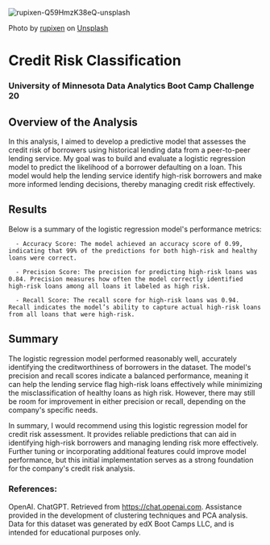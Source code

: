 
![rupixen-Q59HmzK38eQ-unsplash](https://github.com/user-attachments/assets/7669f494-5c72-4691-b173-195594c0547a)

Photo by <a href="https://unsplash.com/@rupixen?utm_content=creditCopyText&utm_medium=referral&utm_source=unsplash">rupixen</a> on <a href="https://unsplash.com/photos/person-using-laptop-computer-holding-card-Q59HmzK38eQ?utm_content=creditCopyText&utm_medium=referral&utm_source=unsplash">Unsplash</a>
      

# Credit Risk Classification
### University of Minnesota Data Analytics Boot Camp Challenge 20


## Overview of the Analysis

In this analysis, I aimed to develop a predictive model that assesses the credit risk of borrowers using historical lending data from a peer-to-peer lending service. My goal was to build and evaluate a logistic regression model to predict the likelihood of a borrower defaulting on a loan. This model would help the lending service identify high-risk borrowers and make more informed lending decisions, thereby managing credit risk effectively.

## Results
Below is a summary of the logistic regression model's performance metrics:

      - Accuracy Score: The model achieved an accuracy score of 0.99, indicating that 99% of the predictions for both high-risk and healthy loans were correct.

      - Precision Score: The precision for predicting high-risk loans was 0.84. Precision measures how often the model correctly identified high-risk loans among all loans it labeled as high risk.

      - Recall Score: The recall score for high-risk loans was 0.94. Recall indicates the model’s ability to capture actual high-risk loans from all loans that were high-risk.

## Summary
The logistic regression model performed reasonably well, accurately identifying the creditworthiness of borrowers in the dataset. The model's precision and recall scores indicate a balanced performance, meaning it can help the lending service flag high-risk loans effectively while minimizing the misclassification of healthy loans as high risk. However, there may still be room for improvement in either precision or recall, depending on the company's specific needs.

In summary, I would recommend using this logistic regression model for credit risk assessment. It provides reliable predictions that can aid in identifying high-risk borrowers and managing lending risk more effectively. Further tuning or incorporating additional features could improve model performance, but this initial implementation serves as a strong foundation for the company's credit risk analysis.

### References:
OpenAI. ChatGPT. Retrieved from https://chat.openai.com. Assistance provided in the development of clustering techniques and PCA analysis.
Data for this dataset was generated by edX Boot Camps LLC, and is intended for educational purposes only.
